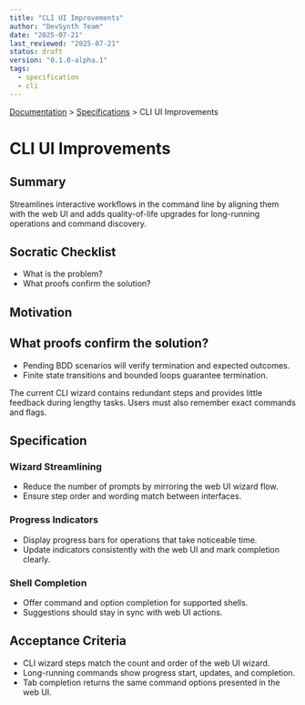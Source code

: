 ```yaml
---
title: "CLI UI Improvements"
author: "DevSynth Team"
date: "2025-07-21"
last_reviewed: "2025-07-21"
status: draft
version: "0.1.0-alpha.1"
tags:
  - specification
  - cli
---
```

<div class="breadcrumbs">
<a href="../index.md">Documentation</a> &gt; <a href="index.md">Specifications</a> &gt; CLI UI Improvements
</div>

# CLI UI Improvements

## Summary

Streamlines interactive workflows in the command line by aligning them with the web UI and adds quality-of-life upgrades for long-running operations and command discovery.

## Socratic Checklist
- What is the problem?
- What proofs confirm the solution?

## Motivation

## What proofs confirm the solution?
- Pending BDD scenarios will verify termination and expected outcomes.
- Finite state transitions and bounded loops guarantee termination.


The current CLI wizard contains redundant steps and provides little feedback during lengthy tasks. Users must also remember exact commands and flags.

## Specification

### Wizard Streamlining
- Reduce the number of prompts by mirroring the web UI wizard flow.
- Ensure step order and wording match between interfaces.

### Progress Indicators
- Display progress bars for operations that take noticeable time.
- Update indicators consistently with the web UI and mark completion clearly.

### Shell Completion
- Offer command and option completion for supported shells.
- Suggestions should stay in sync with web UI actions.

## Acceptance Criteria

- CLI wizard steps match the count and order of the web UI wizard.
- Long-running commands show progress start, updates, and completion.
- Tab completion returns the same command options presented in the web UI.
